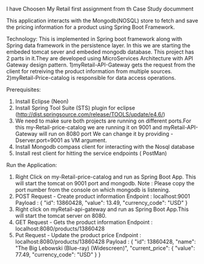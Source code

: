 
I have Choosen My Retail first assignment from th Case Study documment 

This application interacts with the Mongodb(NOSQL) store to fetch and save the pricing information for a product using Spring Boot Framework. 

Technology:
This is implemented in Spring boot framework along with Spring data framework in the persistence layer. 
In this we are starting the embeded tomcat sever and embeded mongodb database.
This project has 2 parts in it.They are developed using MicroServices Architecture with API Gateway design pattern.
1)myRetail-API-Gateway gets the request from the client for retreiving the product information from multiple sources.
2)myRetail-Price-catalog is responsible for data access operations.

Prerequisites:

1) Install Eclipse (Neon)
2) Install Spring Tool Suite (STS) plugin for eclipse (http://dist.springsource.com/release/TOOLS/update/e4.6/)
3) We need to make sure both projects are running on different ports.For this my-Retail-price-catalog we are running it on 9001 and myRetail-API-Gateway will run on 8080 port 
   We can change it by providing -Dserver.port=9001 as VM argument.
4) Install Mongodb compass client for interacting with the Nosql database
5) Install rest client for hitting the service endpoints ( PostMan)

Run the Application:
1) Right Click on my-Retail-price-catalog and run as Spring Boot App. This will start the tomcat on 9001 port and mongodb.
Note : Please copy the port number from the console on which mongodb is listening.
2) POST Request - 
 Create product information 
 Endpoint : localhost:9001
 Payload :  {
  "id": 13860428,
  "value": 13.49,
  "currency_code": "USD"
 }
3) Right click on myRetail-api-gateway and run as Spring Boot App.This will start the tomcat server on 8080.
4) GET Request -
 Gets the product information
 Endpoint : localhost:8080/products/13860428
5) Put Request - 
 Update the product price
 Endpoint : localhost:8080/products/13860428
 Payload : {
  "id": 13860428,
  "name": "The Big Lebowski (Blue-ray) (Widescreen)",
  "current_price": {
    "value": 77.49,
    "currency_code": "USD"
  }
 }





